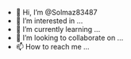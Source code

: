 - 👋 Hi, I’m @Solmaz83487
- 👀 I’m interested in ...
- 🌱 I’m currently learning ...
- 💞️ I’m looking to collaborate on ...
- 📫 How to reach me ...

<!---
Solmaz83487/Solmaz83487 is a ✨ special ✨ repository because its `README.md` (this file) appears on your GitHub profile.
You can click the Preview link to take a look at your changes.
--->
